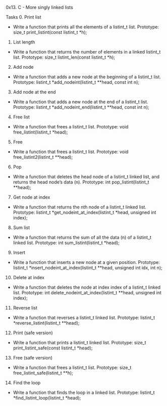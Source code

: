 0x13. C - More singly linked lists

Tasks
0. Print list
- Write a function that prints all the elements of a listint_t list.
Prototype: size_t print_listint(const listint_t *h);

1. List length
- Write a function that returns the number of elements in a linked listint_t list.
Prototype: size_t listint_len(const listint_t *h);

2. Add node
- Write a function that adds a new node at the beginning of a listint_t list.
Prototype: listint_t *add_nodeint(listint_t **head, const int n);

3. Add node at the end
- Write a function that adds a new node at the end of a listint_t list.
Prototype: listint_t *add_nodeint_end(listint_t **head, const int n);

4. Free list
- Write a function that frees a listint_t list.
Prototype: void free_listint(listint_t *head);

5. Free
- Write a function that frees a listint_t list.
Prototype: void free_listint2(listint_t **head);

6. Pop
- Write a function that deletes the head node of a listint_t linked list, and returns the head node’s data (n).
Prototype: int pop_listint(listint_t **head);

7. Get node at index
- Write a function that returns the nth node of a listint_t linked list.
Prototype: listint_t *get_nodeint_at_index(listint_t *head, unsigned int index);

8. Sum list
- Write a function that returns the sum of all the data (n) of a listint_t linked list.
Prototype: int sum_listint(listint_t *head);

9. Insert
- Write a function that inserts a new node at a given position.
Prototype: listint_t *insert_nodeint_at_index(listint_t **head, unsigned int idx, int n);

10. Delete at index
- Write a function that deletes the node at index index of a listint_t linked list.
Prototype: int delete_nodeint_at_index(listint_t **head, unsigned int index);

11. Reverse list
- Write a function that reverses a listint_t linked list.
Prototype: listint_t *reverse_listint(listint_t **head);

12. Print (safe version)
- Write a function that prints a listint_t linked list.
Prototype: size_t print_listint_safe(const listint_t *head);

13. Free (safe version)
- Write a function that frees a listint_t list.
Prototype: size_t free_listint_safe(listint_t **h);

14. Find the loop
- Write a function that finds the loop in a linked list.
Prototype: listint_t *find_listint_loop(listint_t *head);

